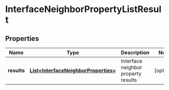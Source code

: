 # InterfaceNeighborPropertyListResult

## Properties
Name | Type | Description | Notes
------------ | ------------- | ------------- | -------------
**results** | [**List&lt;InterfaceNeighborProperties&gt;**](InterfaceNeighborProperties.md) | Interface neighbor property results |  [optional]
